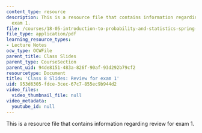 ```yaml
---
content_type: resource
description: This is a resource file that contains information regarding review for
  exam 1.
file: /courses/18-05-introduction-to-probability-and-statistics-spring-2014/953d6305fdce3cec67c7855ec9b944d2_MIT18_05S14_class8slides.pdf
file_type: application/pdf
learning_resource_types:
- Lecture Notes
ocw_type: OCWFile
parent_title: Class Slides
parent_type: CourseSection
parent_uid: 94de8151-483a-826f-90af-93d292b79cf2
resourcetype: Document
title: 'Class 8 Slides: Review for exam 1'
uid: 953d6305-fdce-3cec-67c7-855ec9b944d2
video_files:
  video_thumbnail_file: null
video_metadata:
  youtube_id: null
---
```

This is a resource file that contains information regarding review for exam 1.

